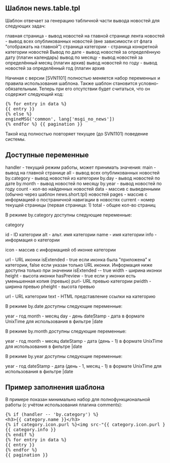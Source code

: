 Шаблон news.table.tpl 
---------------------

Шаблон отвечает за генерацию табличной части вывода новостей для следующих задач:

главная страница - вывод новостей на главной странице
лента новостей - вывод всех опубликованных новостей (вне зависимости от флага "отображать на главной")
страница категории - страница конкретной категории новостей
Вывод по дате - вывод новостей за определённую дату (плагин календарь)
вывод по месяцу - вывод новостей за определённый месяц (плагин архив)
вывод новостей по году - вывод новостей за определённый год (плагин архив


Начиная с версии [SVN1101] полностью меняется набор переменных и правила использования шаблона.
Также шаблон становится условно-обязательным. Теперь при его отсутствии будет считаться, что он содержит следующий код:


<pre >
{% for entry in data %}
{{ entry }}
{% else %}
engineMSG('common', lang['msgi_no_news'])
{% endfor %} {{ pagination }}
</pre>

Такой код полностью повторяет текущее (до SVN1101) поведение системы.

Доступные переменные
--------------------

handler - текущий режим работы, может принимать значения:
main - вывод на главной странице
all - вывод всех опубликованных новостей
by.category - вывод новостей из категории
by.day - вывод новостей по дате
by.month - вывод новостей по месяцу
by.year - вывод новостей по году
count - кол-во найденных новостей
data - массив с выведенными (обычно через шаблон news.short.tpl) новостей
pages - массив с информацией о постраничной навигации в новостях
current - номер текущей страницы (первая страница: 1)
total - общее кол-во страниц



В режиме by.category доступны следующие переменные:

category

id - ID категории
alt - альт. имя категории
name - имя категории
info - информация о категории

icon - массив с информацией об иконке категории

url - URL иконки
isExtended - true если иконка была "приложена" к категории, false если указан только URL иконки. Информация ниже доступна только при значении isExtended -- true
width - ширина иконки
height - высота иконки
hasPreview - true если у иконки есть уменьшенная копия (превью)
purl- URL превью категории
pwidth - ширина превью
pheight - высота превью


url - URL категории
text - HTML представление ссылки на категорию



В режиме by.date доступны следующие переменные:

year - год
month - месяц
day - день
dateStamp - дата в формате UnixTime для использования в фильтре |date

В режиме by.month доступны следующие переменные:

year - год
month - месяц
dateStamp - дата (день - 1) в формате UnixTime для использования в фильтре |date

В режиме by.year доступны следующие переменные:

year - год
dateStamp - дата (день - 1, месяц - 1) в формате UnixTime для использования в фильтре |date


Пример заполнения шаблона
-------------------------

В примере показан минимально набор для полнофункциональной работы (с учётом использования плагина comments):

<pre >
{% if (handler -- 'by.category') %}
&lt;h3>{{ category.name }}&lt;/h3>
{% if category.icon.purl %}&lt;img src-"{{ category.icon.purl }}"/>&lt;br/>{% endif %}
{{ category.info }}
{% endif %}
{% for entry in data %}
{{ entry }}
{% endfor %}
{{ pagination }}
</pre>
